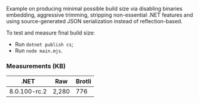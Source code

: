 Example on producing minimal possible build size via disabling binaries embedding, aggressive trimming, stripping non-essential .NET features and using source-generated JSON serialization instead of reflection-based.

To test and measure final build size:
- Run `dotnet publish cs`;
- Run `node main.mjs`.

### Measurements (KB)

| .NET         | Raw   | Brotli |
|--------------|-------|--------|
| 8.0.100-rc.2 | 2,280 | 776    |
